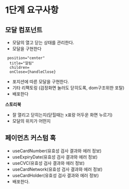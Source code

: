 # 1단계 요구사항

## 모달 컴포넌트

- 모달의 열고 닫는 상태를 관리한다.
- 모달을 구현한다

```
 position="center"
  title="알림"
  children=
  onClose={handleClose}
```

- 포지션에 따른 모달을 구현한다.
- 기타 리팩토링 (검정화면 눌러도 닫히도록, dom구조위한 포탈)
- 배포한다

**스토리북**

- 잘 열리고 닫히는지(닫힐때는 x표랑 어두운 화면 누르기)
- 모달의 위치가 어떤지

## 페이먼츠 커스텀 훅

- useCardNumber(유효성 검사 결과와 에러 정보)
- useExpiryDate(유효성 검사 결과와 에러 정보)
- useCVC(유효성 검사 결과와 에러 정보)
- useCardNetwork(유효성 검사 결과와 에러 정보)
- useCardHolder(유효성 검사 결과와 에러 정보)
- 배포한다.
